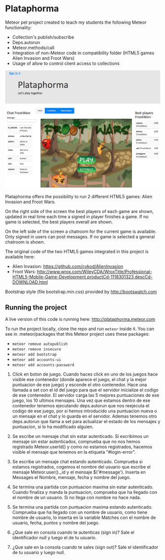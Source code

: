Plataphorma
===========

Meteor pet project created to teach my students the following Meteor functionality: 

* Collection's publish/subscribe 
* Deps.autorun 
* Meteor.methods/call 
* Integration of non-Meteor code in compatibility folder (HTML5 games Alien Invasion and Froot Wars)
* Usage of allow to control client access to collections

![ScreenShot](/screenshot.png)


Plataphorma offers the possibility to run 2 different HTML5 games: Alien Invasion and Froot Wars. 

On the right side of the screen the best players of each game are shown, updated in real time each time a signed in player finishes a game. If no game is selected, the best players overall are shown.

On the left side of the screen a chatroom for the current game is available. Only signed in users can post messages. If no game is selected a general chatroom is shown.

The original code of the two HTML5 games integrated in this project is available here:
* Alien Invasion: https://github.com/cykod/AlienInvasion
* Froot Wars: http://www.wrox.com/WileyCDA/WroxTitle/Professional-HTML5-Mobile-Game-Development.productCd-1118301323,descCd-DOWNLOAD.html

Bootstrap style (file bootstrap.min.css) provided by http://bootswatch.com


Running the project
-------------------

A live version of this code is running here: http://plataphorma.meteor.com

To run the project locally, clone the repo and run ```meteor``` inside it. You can see in .meteor/packages that this Meteor project uses these packages:
* ```meteor remove autopublish```
* ```meteor remove insecure```
* ```meteor add bootstrap```
* ```meteor add accounts-ui```
* ```meteor add accounts-password```

1) Click en boton de juego.
Cuando haces click en uno de los juegos hace visible ese contenedor (donde aparece el juego, el chat y la mejor puntuacion de ese juego) y esconde el otro contenedor. 
Hace una llamada a set con el id del juego para que el servidor inicialize el codigo de ese contenedor.
El servidor carga las 5 mejores puntuaciones de ese juego, los 10 ultimos mensajes.
Una vez que estamos dentro de ese contenedor tenemos ejecutando deps.autorun que nos reejecuta el codigo de ese juego, por si hemos introducido una puntuacion nueva o un mensaje en el chat y lo guarda en el servidor. Ademas tenemos otro deps.autorun que llama a set para actualizar el estado de los mensajes y puntuacion, si lo ha modificado alguien.

2) Se escribe un mensaje chat sin estar autenticado.
Si escribimos un mensaje sin estar autenticados, comprueba que no nos hemos registrado Meteor.userId() y como no estamos registrados, hacemos visible el mensaje que tenemos en la etiqueta "#login-error".

3) Se escribe un mensaje chat estando autenticado.
Comprueba si estamos registrados, cogemos el nombre del usuario que escribe el mensaje Meteor.user()._id y el mensaje $('#message').
Inserta en Messages el Nombre, mensaje, fecha y nombre del juego.

4)	Se termina una partida con puntuacion maxima sin estar autenticado.
Cuando finaliza y manda la puntuacion, comprueba que ha llegado con el nombre de un usuario. Si no llega con nombre no hace nada.

5)	Se termina una partida con puntuacion maxima estando autenticado.
Comprueba que ha llegado con un nombre de usuario, como tiene nombre de usuario, lo inserta en la variable Matches con el nombre de usuario, fecha, puntos y nombre del juego.

6) ¿Que sale en consola cuando te autenticas (sign in)?
Sale el identificador null y luego el de tu usuario.
7)	¿Que sale en la consola cuando te sales (sign out)?
Sale el identificador de tu usuario y luego null.
